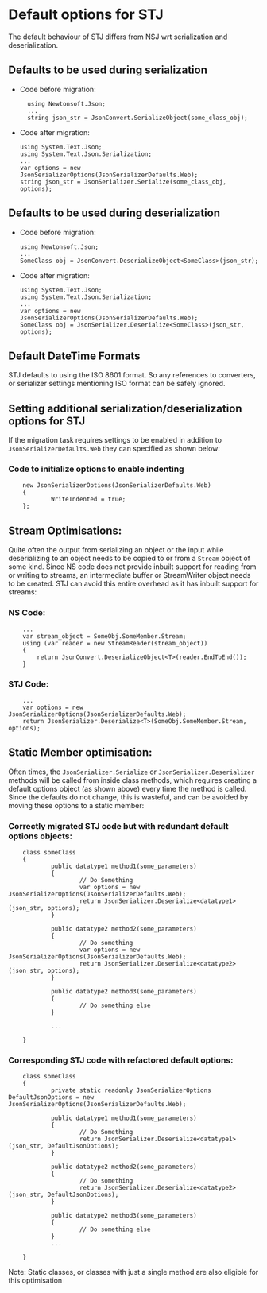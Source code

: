 # Default options for STJ
The default behaviour of STJ differs from NSJ wrt serialization and deserialization.

## Defaults to be used during serialization

- Code before migration:

        using Newtonsoft.Json;
        ...
        string json_str = JsonConvert.SerializeObject(some_class_obj);

- Code after migration:

      using System.Text.Json;
      using System.Text.Json.Serialization;
      ...
      var options = new JsonSerializerOptions(JsonSerializerDefaults.Web);
      string json_str = JsonSerializer.Serialize(some_class_obj, options);

## Defaults to be used during deserialization

- Code before migration:

      using Newtonsoft.Json;
      ...
      SomeClass obj = JsonConvert.DeserializeObject<SomeClass>(json_str);

- Code after migration:

      using System.Text.Json;
      using System.Text.Json.Serialization;
      ...
      var options = new JsonSerializerOptions(JsonSerializerDefaults.Web);
      SomeClass obj = JsonSerializer.Deserialize<SomeClass>(json_str, options);

## Default DateTime Formats
STJ defaults to using the ISO 8601 format. So any references to converters, or serializer settings mentioning ISO format can be safely ignored.

## Setting additional serialization/deserialization options for STJ
If the migration task requires settings to be enabled in addition to `JsonSerializerDefaults.Web` they can specified as shown below:

### Code to initialize options to enable indenting
        new JsonSerializerOptions(JsonSerializerDefaults.Web)
        {
                WriteIndented = true;
        };

## Stream Optimisations:
Quite often the output from serializing an object or the input while deserializing to an object needs to be copied to or from a `Stream` object of some kind.
Since NS code does not provide inbuilt support for reading from or writing to streams, an intermediate buffer or StreamWriter object needs to be created.
STJ can avoid this entire overhead as it has inbuilt support for streams:

### NS Code:

        ...
        var stream_object = SomeObj.SomeMember.Stream;
        using (var reader = new StreamReader(stream_object))
        {
            return JsonConvert.DeserializeObject<T>(reader.EndToEnd());
        }

### STJ Code:

        ...
        var options = new JsonSerializerOptions(JsonSerializerDefaults.Web);
        return JsonSerializer.Deserialize<T>(SomeObj.SomeMember.Stream, options);

## Static Member optimisation:
Often times, the `JsonSerializer.Serialize` or `JsonSerializer.Deserializer` methods will be called from inside class methods, which requires creating a default options object (as shown above) every time the method is called.
Since the defaults do not change, this is wasteful, and can be avoided by moving these options to a static member:

### Correctly migrated STJ code but with redundant default options objects:

        class someClass
        {
                public datatype1 method1(some_parameters)
                {
                        // Do Something
                        var options = new JsonSerializerOptions(JsonSerializerDefaults.Web);
                        return JsonSerializer.Deserialize<datatype1>(json_str, options);
                }

                public datatype2 method2(some_parameters)
                {
                        // Do something
                        var options = new JsonSerializerOptions(JsonSerializerDefaults.Web);
                        return JsonSerializer.Deserialize<datatype2>(json_str, options);
                }

                public datatype2 method3(some_parameters)
                {
                        // Do something else
                }

                ...

        }

### Corresponding STJ code with refactored default options:

        class someClass
        {
                private static readonly JsonSerializerOptions DefaultJsonOptions = new JsonSerializerOptions(JsonSerializerDefaults.Web);

                public datatype1 method1(some_parameters)
                {
                        // Do Something
                        return JsonSerializer.Deserialize<datatype1>(json_str, DefaultJsonOptions);
                }

                public datatype2 method2(some_parameters)
                {
                        // Do something
                        return JsonSerializer.Deserialize<datatype2>(json_str, DefaultJsonOptions);
                }

                public datatype2 method3(some_parameters)
                {
                        // Do something else
                }
                ...

        }

Note:
Static classes, or classes with just a single method are also eligible for this optimisation
